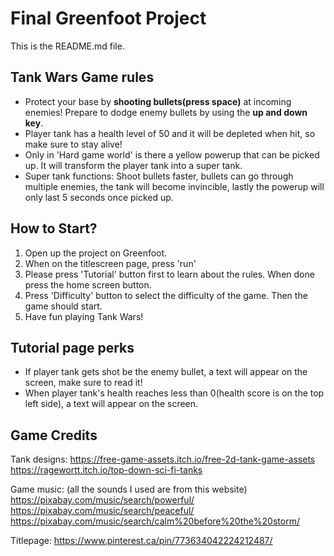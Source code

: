 # Final Greenfoot Project
This is the README.md file.

## Tank Wars Game rules
- Protect your base by **shooting bullets(press space)** at incoming enemies! Prepare to dodge enemy bullets by using the **up and down key**. 
- Player tank has a health level of 50 and it will be depleted when hit, so make sure to stay alive!
- Only in 'Hard game world' is there a yellow powerup that can be picked up. It will transform the player tank into a super tank. 
- Super tank functions: Shoot bullets faster, bullets can go through multiple enemies, the tank will become invincible, lastly the powerup will only last 5 seconds once picked up. 

## How to Start?
1. Open up the project on Greenfoot.
2. When on the titlescreen page, press 'run'
3. Please press 'Tutorial' button first to learn about the rules. When done press the home screen button.
4. Press 'Difficulty' button to select the difficulty of the game. Then the game should start.
5. Have fun playing Tank Wars!

## Tutorial page perks
- If player tank gets shot be the enemy bullet, a text will appear on the screen, make sure to read it!
- When player tank's health reaches less than 0(health score is on the top left side), a text will appear on the screen.

## Game Credits
Tank designs:
https://free-game-assets.itch.io/free-2d-tank-game-assets
https://ragewortt.itch.io/top-down-sci-fi-tanks

Game music: (all the sounds I used are from this website)
https://pixabay.com/music/search/powerful/
https://pixabay.com/music/search/peaceful/
https://pixabay.com/music/search/calm%20before%20the%20storm/

Titlepage:
https://www.pinterest.ca/pin/773634042224212487/
